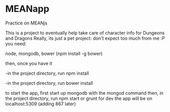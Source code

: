 MEANapp
=======

Practice on MEANjs


This is a project to eventually help take care of character info for Dungeons and Dragons
Really, its just a pet project: don't expect too much from me :P
you need:

node,
mongodb,
bower (npm install -g bower)

then, once you have it

-in the project directory, run npm install

-in the project directory, run bower install

to start the app, first start up mongodb with the mongod command
then, in the project directory, run npm start or grunt for dev
the app will be on localhost:5309 (adding 867 later)

